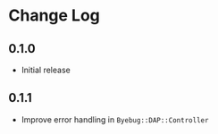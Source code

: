 # Change Log

## 0.1.0

- Initial release

## 0.1.1

- Improve error handling in `Byebug::DAP::Controller`
